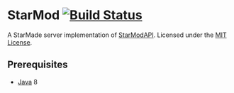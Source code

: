 StarMod [![Build Status](https://travis-ci.org/StarModDev/StarMod.svg?branch=master)](https://travis-ci.org/StarModDev/StarMod)
=============
A StarMade server implementation of [StarModAPI]. Licensed under the [MIT License].

## Prerequisites
* [Java] 8

[StarModAPI]: https://github.com/StarModDev/StarModAPI
[Java]: http://java.oracle.com/
[MIT License]: http://www.tldrlegal.com/license/mit-license
